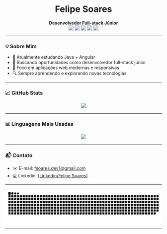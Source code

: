 <h1 align="center">Felipe Soares</h1>

<p align="center">
  <b>Desenvolvedor Full-stack Júnior</b><br/>
  <img src="https://img.shields.io/badge/Java-ED8B00?style=for-the-badge&logo=java&logoColor=white"/>
  <img src="https://img.shields.io/badge/Angular-DD0031?style=for-the-badge&logo=angular&logoColor=white"/>
  <img src="https://img.shields.io/badge/JavaScript-F7DF1E?style=for-the-badge&logo=javascript&logoColor=black"/>
  <img src="https://img.shields.io/badge/HTML5-E34F26?style=for-the-badge&logo=html5&logoColor=white"/>
  <img src="https://img.shields.io/badge/CSS3-1572B6?style=for-the-badge&logo=css3&logoColor=white"/>
</p>

---

### 💡 Sobre Mim

- 🌱 Atualmente estudando Java + Angular
- 💼 Buscando oportunidades como desenvolvedor full-stack júnior
- 📌 Foco em aplicações web modernas e responsivas
- 🔍 Sempre aprendendo e explorando novas tecnologias

---

### 📈 GitHub Stats

<p align="center">
  <img src="https://github-readme-stats.vercel.app/api?username=fsoares-dev&show_icons=true&theme=github_dark&hide_border=true" />
</p>

---

### 📊 Linguagens Mais Usadas

<p align="center">
  <img src="https://github-readme-stats.vercel.app/api/top-langs/?username=fsoares-dev&layout=compact&theme=github_dark&hide_border=true" />
</p>

---

### 📬 Contato

- ✉️ E-mail: fsoares.dev1@gmail.com 
- 💻 Linkedin: [[Linkedin/Felipe Soares](https://www.linkedin.com/in/felipe-soares-5a79b7371/)]

--- 

<picture>
  <source media="(prefers-color-scheme: dark)" srcset="https://raw.githubusercontent.com/platane/snk/output/github-contribution-grid-snake-dark.svg" />
  <source media="(prefers-color-scheme: light)" srcset="https://raw.githubusercontent.com/platane/snk/output/github-contribution-grid-snake.svg" />
  <img alt="github contribution grid snake animation" src="https://raw.githubusercontent.com/platane/snk/output/github-contribution-grid-snake.svg" />
</picture>

--- 
